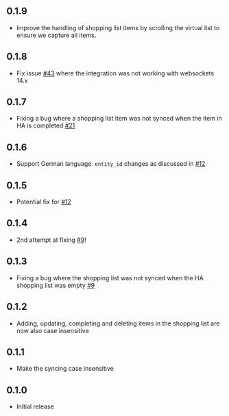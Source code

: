 ## 0.1.9
- Improve the handling of shopping list items by scrolling the virtual list to ensure we capture all items.

## 0.1.8

- Fix issue [#43](https://github.com/SavageCore/HA_Addons/issues/43) where the integration was not working with websockets 14.x

## 0.1.7

- Fixing a bug where a shopping list item was not synced when the item in HA is completed [#21](https://github.com/SavageCore/HA_Addons/issues/21)

## 0.1.6

- Support German language. `entity_id` changes as discussed in [#12](https://github.com/SavageCore/HA_Addons/issues/12)

## 0.1.5

- Potential fix for [#12](https://github.com/SavageCore/HA_Addons/issues/12)

## 0.1.4

- 2nd attempt at fixing [#9](https://github.com/SavageCore/HA_Addons/issues/9)!

## 0.1.3

- Fixing a bug where the shopping list was not synced when the HA shopping list was empty [#9](https://github.com/SavageCore/HA_Addons/issues/9)

## 0.1.2

- Adding, updating, completing and deleting items in the shopping list are now also case insensitive

## 0.1.1

- Make the syncing case insensitive

## 0.1.0

- Initial release